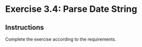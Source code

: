 # Exercise 3.4: Parse Date String

## Instructions

Complete the exercise according to the requirements.
